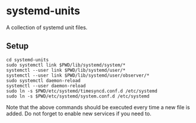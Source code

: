 # systemd-units
A collection of systemd unit files.

## Setup
```shell
cd systemd-units
sudo systemctl link $PWD/lib/systemd/system/*
systemctl --user link $PWD/lib/systemd/user/*
systemctl --user link $PWD/lib/systemd/user/observer/*
sudo systemctl daemon-reload
systemctl --user daemon-reload
sudo ln -s $PWD/etc/systemd/timesyncd.conf.d /etc/systemd
sudo ln -s $PWD/etc/systemd/system.conf.d /etc/systemd
```

Note that the above commands should be executed every time a new file is added. Do not forget to enable new services if you need to.
